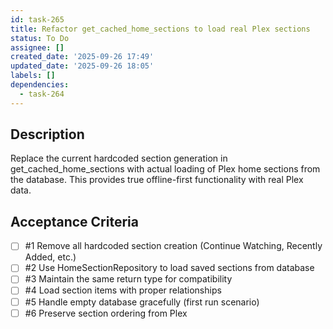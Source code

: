 ```yaml
---
id: task-265
title: Refactor get_cached_home_sections to load real Plex sections
status: To Do
assignee: []
created_date: '2025-09-26 17:49'
updated_date: '2025-09-26 18:05'
labels: []
dependencies:
  - task-264
---
```


## Description

Replace the current hardcoded section generation in get_cached_home_sections with actual loading of Plex home sections from the database. This provides true offline-first functionality with real Plex data.

## Acceptance Criteria
<!-- AC:BEGIN -->
- [ ] #1 Remove all hardcoded section creation (Continue Watching, Recently Added, etc.)
- [ ] #2 Use HomeSectionRepository to load saved sections from database
- [ ] #3 Maintain the same return type for compatibility
- [ ] #4 Load section items with proper relationships
- [ ] #5 Handle empty database gracefully (first run scenario)
- [ ] #6 Preserve section ordering from Plex
<!-- AC:END -->
